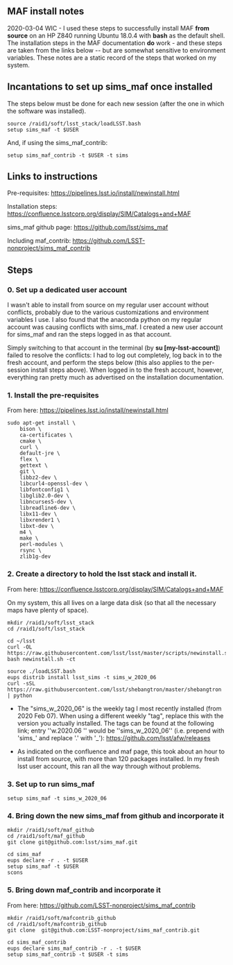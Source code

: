 ## MAF install notes ##

2020-03-04 WIC - I used these steps to successfully install MAF **from
source** on an HP Z840 running Ubuntu 18.0.4 with **bash** as the
default shell. The installation steps in the MAF documentation **do**
work - and these steps are taken from the links below -- but are
somewhat sensitive to environment variables. These notes are a static
record of the steps that worked on my system.

## Incantations to set up sims_maf once installed ##

The steps below must be done for each new session (after the one in which the software was installed).
```
source /raid1/soft/lsst_stack/loadLSST.bash  
setup sims_maf -t $USER  
```

And, if using the sims_maf_contrib:

```
setup sims_maf_contrib -t $USER -t sims  
```

## Links to instructions ##

Pre-requisites: https://pipelines.lsst.io/install/newinstall.html

Installation steps: https://confluence.lsstcorp.org/display/SIM/Catalogs+and+MAF

sims_maf github page: https://github.com/lsst/sims_maf

Including maf_contrib: https://github.com/LSST-nonproject/sims_maf_contrib 

## Steps ##

### 0. Set up a dedicated user account ###

I wasn't able to install from source on my regular user account
without conflicts, probably due to the various customizations and
environment variables I use. I also found that the anaconda python on
my regular account was causing conflicts with sims_maf. I created a
new user account for sims_maf and ran the steps logged in as that
account.  

Simply switching to that account in the terminal (by **su
[my-lsst-account]**) failed to resolve the conflicts: I had to log out
completely, log back in to the fresh account, and perform the steps
below (this also applies to the per-session install steps above). When
logged in to the fresh account, however, everything ran pretty much as
advertised on the installation documentation.

### 1. Install the pre-requisites ###

From here: https://pipelines.lsst.io/install/newinstall.html

```
sudo apt-get install \
    bison \
    ca-certificates \
    cmake \
    curl \
    default-jre \
    flex \
    gettext \
    git \
    libbz2-dev \
    libcurl4-openssl-dev \
    libfontconfig1 \
    libglib2.0-dev \
    libncurses5-dev \
    libreadline6-dev \
    libx11-dev \
    libxrender1 \
    libxt-dev \
    m4 \
    make \
    perl-modules \
    rsync \
    zlib1g-dev
```

### 2. Create a directory to hold the lsst stack and install it. ###

From here: https://confluence.lsstcorp.org/display/SIM/Catalogs+and+MAF

On my system, this all lives on a large data disk (so that all the
necessary maps have plenty of space).

```
mkdir /raid1/soft/lsst_stack  
cd /raid1/soft/lsst_stack  

cd ~/lsst  
curl -OL https://raw.githubusercontent.com/lsst/lsst/master/scripts/newinstall.sh  
bash newinstall.sh -ct  

source ./loadLSST.bash  
eups distrib install lsst_sims -t sims_w_2020_06  
curl -sSL https://raw.githubusercontent.com/lsst/shebangtron/master/shebangtron | python  
```

 
* The "sims_w_2020_06" is the weekly tag I most recently installed (from 2020 Feb 07). When using a different weekly "tag", replace this with the version you actually installed. The tags can be found at the following link; entry ''w.2020.06 '' would be ''sims_w_2020_06'' (i.e. prepend with 'sims_' and replace '.' with '_'): https://github.com/lsst/afw/releases

* As indicated on the confluence and maf page, this took about an hour to install from source, with more than 120 packages installed. In my fresh lsst user account, this ran all the way through without problems. 

### 3. Set up to run sims_maf ###

```
setup sims_maf -t sims_w_2020_06
```

### 4. Bring down the new sims_maf from github and incorporate it ###

```
mkdir /raid1/soft/maf_github  
cd /raid1/soft/maf_github  
git clone git@github.com:lsst/sims_maf.git  

cd sims_maf  
eups declare -r . -t $USER  
setup sims_maf -t $USER  
scons  
```

### 5. Bring down maf_contrib and incorporate it ###

From here: https://github.com/LSST-nonproject/sims_maf_contrib

```
mkdir /raid1/soft/mafcontrib_github  
cd /raid1/soft/mafcontrib_github  
git clone  git@github.com:LSST-nonproject/sims_maf_contrib.git  

cd sims_maf_contrib  
eups declare sims_maf_contrib -r . -t $USER  
setup sims_maf_contrib -t $USER -t sims  
```
